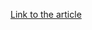 [Link to the article](https://elastic.github.io/security-research/intelligence/2022/03/02.phoreal-targets-southeast-asia-financial-sector/article/)
